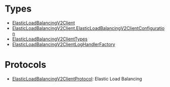 # Types

  - [ElasticLoadBalancingV2Client](/aws-sdk-swift/reference/0.x/AWSElasticLoadBalancingv2/ElasticLoadBalancingV2Client)
  - [ElasticLoadBalancingV2Client.ElasticLoadBalancingV2ClientConfiguration](/aws-sdk-swift/reference/0.x/AWSElasticLoadBalancingv2/ElasticLoadBalancingV2Client_ElasticLoadBalancingV2ClientConfiguration)
  - [ElasticLoadBalancingV2ClientTypes](/aws-sdk-swift/reference/0.x/AWSElasticLoadBalancingv2/ElasticLoadBalancingV2ClientTypes)
  - [ElasticLoadBalancingV2ClientLogHandlerFactory](/aws-sdk-swift/reference/0.x/AWSElasticLoadBalancingv2/ElasticLoadBalancingV2ClientLogHandlerFactory)

# Protocols

  - [ElasticLoadBalancingV2ClientProtocol](/aws-sdk-swift/reference/0.x/AWSElasticLoadBalancingv2/ElasticLoadBalancingV2ClientProtocol):
    <fullname>Elastic Load Balancing</fullname>
